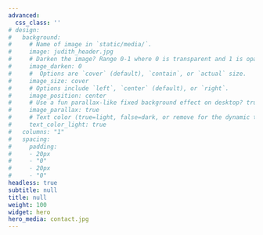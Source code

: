 ```yaml
---
advanced:
  css_class: ''
# design:
#   background:
#     # Name of image in `static/media/`.
#     image: judith_header.jpg
#     # Darken the image? Range 0-1 where 0 is transparent and 1 is opaque.
#     image_darken: 0
#     #  Options are `cover` (default), `contain`, or `actual` size.
#     image_size: cover
#     # Options include `left`, `center` (default), or `right`.
#     image_position: center
#     # Use a fun parallax-like fixed background effect on desktop? true/false
#     image_parallax: true
#     # Text color (true=light, false=dark, or remove for the dynamic theme color).
#     text_color_light: true
#   columns: "1"
#   spacing:
#     padding:
#     - 20px
#     - "0"
#     - 20px
#     - "0"
headless: true
subtitle: null
title: null
weight: 100
widget: hero
hero_media: contact.jpg
---
```

